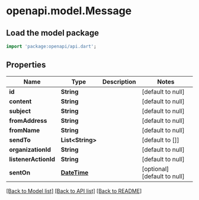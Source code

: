 # openapi.model.Message

## Load the model package
```dart
import 'package:openapi/api.dart';
```

## Properties
Name | Type | Description | Notes
------------ | ------------- | ------------- | -------------
**id** | **String** |  | [default to null]
**content** | **String** |  | [default to null]
**subject** | **String** |  | [default to null]
**fromAddress** | **String** |  | [default to null]
**fromName** | **String** |  | [default to null]
**sendTo** | **List&lt;String&gt;** |  | [default to []]
**organizationId** | **String** |  | [default to null]
**listenerActionId** | **String** |  | [default to null]
**sentOn** | [**DateTime**](DateTime.md) |  | [optional] [default to null]

[[Back to Model list]](../README.md#documentation-for-models) [[Back to API list]](../README.md#documentation-for-api-endpoints) [[Back to README]](../README.md)


